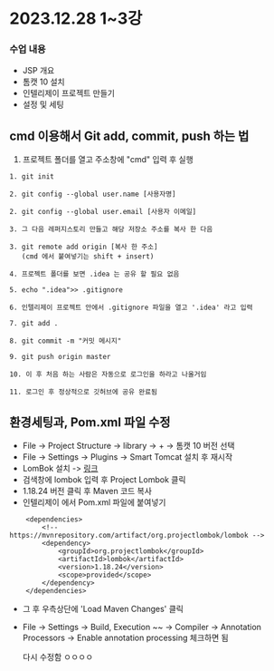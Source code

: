 # 2023.12.28 1~3강

### 수업 내용 
- JSP 개요
- 톰캣 10 설치
- 인텔리제이 프로젝트 만들기
- 설정 및 세팅

## cmd 이용해서 Git add, commit, push 하는 법
1. 프로젝트 폴더를 열고 주소창에 "cmd" 입력 후 실행
````
1. git init

2. git config --global user.name [사용자명]

2. git config --global user.email [사용자 이메일]

3. 그 다음 레퍼지스토리 만들고 해당 저장소 주소를 복사 한 다음

3. git remote add origin [복사 한 주소]
   (cmd 에서 붙여넣기는 shift + insert)
   
4. 프로젝트 폴더를 보면 .idea 는 공유 할 필요 없음

5. echo ".idea">> .gitignore

6. 인텔리제이 프로젝트 안에서 .gitignore 파일을 열고 '.idea' 라고 입력

7. git add .

8. git commit -m "커밋 메시지"

9. git push origin master

10. 이 후 처음 하는 사람은 자동으로 로그인을 하라고 나올거임

11. 로그인 후 정상적으로 깃허브에 공유 완료됨

````

## 환경세팅과, Pom.xml 파일 수정
- File -> Project Structure -> library -> + -> 톰캣 10 버전 선택
- File -> Settings -> Plugins -> Smart Tomcat 설치 후 재시작
- LomBok 설치 -> [링크](https://mvnrepository.com/)
- 검색창에 lombok 입력 후 Project Lombok 클릭
- 1.18.24 버전 클릭 후 Maven 코드 복사
- 인텔리제이 에서 Pom.xml 파일에 붙여넣기
```
    <dependencies>
        <!-- https://mvnrepository.com/artifact/org.projectlombok/lombok -->
        <dependency>
            <groupId>org.projectlombok</groupId>
            <artifactId>lombok</artifactId>
            <version>1.18.24</version>
            <scope>provided</scope>
        </dependency>
    </dependencies>
```
- 그 후 우측상단에 'Load Maven Changes' 클릭
- File -> Settings -> Build, Execution ~~ -> Compiler -> 
  Annotation Processors -> Enable annotation processing 체크하면 됨

  다시 수정함 ㅇㅇㅇㅇ

